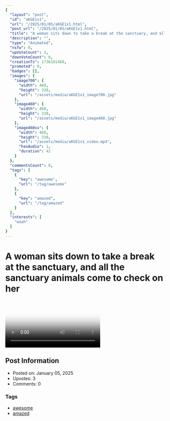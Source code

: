 ```yaml
---
{
  "layout": "post",
  "id": "aKGE1x1",
  "url": "/2025/01/05/aKGE1x1.html",
  "post_url": "/2025/01/05/aKGE1x1.html",
  "title": "A woman sits down to take a break at the sanctuary, and all the sanctuary animals come to check on her",
  "description": "",
  "type": "Animated",
  "nsfw": 0,
  "upVoteCount": 3,
  "downVoteCount": 0,
  "creationTs": 1736101460,
  "promoted": 0,
  "badges": [],
  "images": {
    "image700": {
      "width": 460,
      "height": 330,
      "url": "/assets/media/aKGE1x1_image700.jpg"
    },
    "image460": {
      "width": 460,
      "height": 330,
      "url": "/assets/media/aKGE1x1_image460.jpg"
    },
    "image460sv": {
      "width": 460,
      "height": 330,
      "url": "/assets/media/aKGE1x1_video.mp4",
      "hasAudio": 1,
      "duration": 42
    }
  },
  "commentsCount": 0,
  "tags": [
    {
      "key": "awesome",
      "url": "/tag/awesome"
    },
    {
      "key": "amazed",
      "url": "/tag/amazed"
    }
  ],
  "interests": [
    "woah"
  ]
}
---
```


# A woman sits down to take a break at the sanctuary, and all the sanctuary animals come to check on her

<video controls playsinline loop poster="/assets/media/aKGE1x1_image460.jpg">
  <source src="/assets/media/aKGE1x1_video.mp4" type="video/mp4">
  Your browser does not support the video tag.
</video>

## Post Information

- Posted on: January 05, 2025
- Upvotes: 3
- Comments: 0

### Tags

- [awesome](/tag/awesome)
- [amazed](/tag/amazed)

